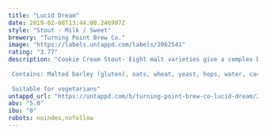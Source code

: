 ```yaml
---
title: "Lucid Dream"
date: 2019-02-08T13:44:08.246997Z
style: "Stout - Milk / Sweet"
brewery: "Turning Point Brew Co."
image: "https://labels.untappd.com/labels/2062541"
rating: "3.77"
description: "Cookie Cream Stout- Eight malt varieties give a complex backbone to this  dessert in a glass  beer. Cacao nibs, biscuit and oats bring cookie to the party with the cream coming from lactose in the boil and a touch of vanilla.  Contains: Malted barley (gluten), oats, wheat, yeast, hops, water, cacao, vanilla  Suitable for vegetarians"
untappd_url: "https://untappd.com/b/turning-point-brew-co-lucid-dream/2062541"
abv: "5.0"
ibu: "0"
robots: noindex,nofollow
---
```

